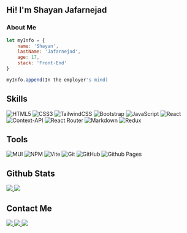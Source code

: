 <h2>Hi! I'm Shayan Jafarnejad</h2>

<h3> About Me</h3>

```Javascript
let myInfo = {
    name: 'Shayan',
    lastName: 'Jafarnejad',
    age: 17,
    stack: 'Front-End'
}

myInfo.append(In the employer's mind)
```

<h2>Skills</h2>

![HTML5](https://img.shields.io/badge/html5-%23E34F26.svg?style=for-the-badge&logo=html5&logoColor=white) 
![CSS3](https://img.shields.io/badge/css3-%231572B6.svg?style=for-the-badge&logo=css3&logoColor=white)
![TailwindCSS](https://img.shields.io/badge/tailwindcss-%2338B2AC.svg?style=for-the-badge&logo=tailwind-css&logoColor=white)
![Bootstrap](https://img.shields.io/badge/bootstrap-%238511FA.svg?style=for-the-badge&logo=bootstrap&logoColor=white)
![JavaScript](https://img.shields.io/badge/javascript-%23323330.svg?style=for-the-badge&logo=javascript&logoColor=%23F7DF1E)
![React](https://img.shields.io/badge/react-%2320232a.svg?style=for-the-badge&logo=react&logoColor=%2361DAFB)
![Context-API](https://img.shields.io/badge/Context--Api-000000?style=for-the-badge&logo=react)
![React Router](https://img.shields.io/badge/React_Router-CA4245?style=for-the-badge&logo=react-router&logoColor=white)
![Markdown](https://img.shields.io/badge/markdown-%23000000.svg?style=for-the-badge&logo=markdown&logoColor=white)
![Redux](https://img.shields.io/badge/redux-%23593d88.svg?style=for-the-badge&logo=redux&logoColor=white)
<h2>Tools</h2>

![MUI](https://img.shields.io/badge/MUI-%230081CB.svg?style=for-the-badge&logo=mui&logoColor=white)
![NPM](https://img.shields.io/badge/NPM-%23CB3837.svg?style=for-the-badge&logo=npm&logoColor=white)
![Vite](https://img.shields.io/badge/vite-%23646CFF.svg?style=for-the-badge&logo=vite&logoColor=white)
![Git](https://img.shields.io/badge/git-%23F05033.svg?style=for-the-badge&logo=git&logoColor=white)
![GitHub](https://img.shields.io/badge/github-%23121011.svg?style=for-the-badge&logo=github&logoColor=white)
![Github Pages](https://img.shields.io/badge/github%20pages-121013?style=for-the-badge&logo=github&logoColor=white)

<h2>Github Stats</h2>

<a href="#">
  <img src="https://github-readme-stats.vercel.app/api?username=bug-hunte-r&show_icons=true&theme=dark" />
  <img src="https://github-readme-stats.vercel.app/api/top-langs/?username=bug-hunte-r"/>
</a>

<h2>Contact Me</h2>

<p>
  <a href="https://instagram.com/shayan._.jaf_/">
    <img src="https://img.shields.io/badge/Instagram-@shayan._.jaf_-purple?style=flat&logo=instagram" />
  </a>
  <a href="https://t.me/shayan_jaf/">
    <img src="https://img.shields.io/badge/Telegram-@shayan_jaf-blue?style=flat&logo=telegram" />
  </a>
  <a href="#">
    <img src="https://img.shields.io/badge/Gmail-shayanjafarnejad75@gmail.com-red?style=flat&logo=gmail" />
  </a>
</p>
